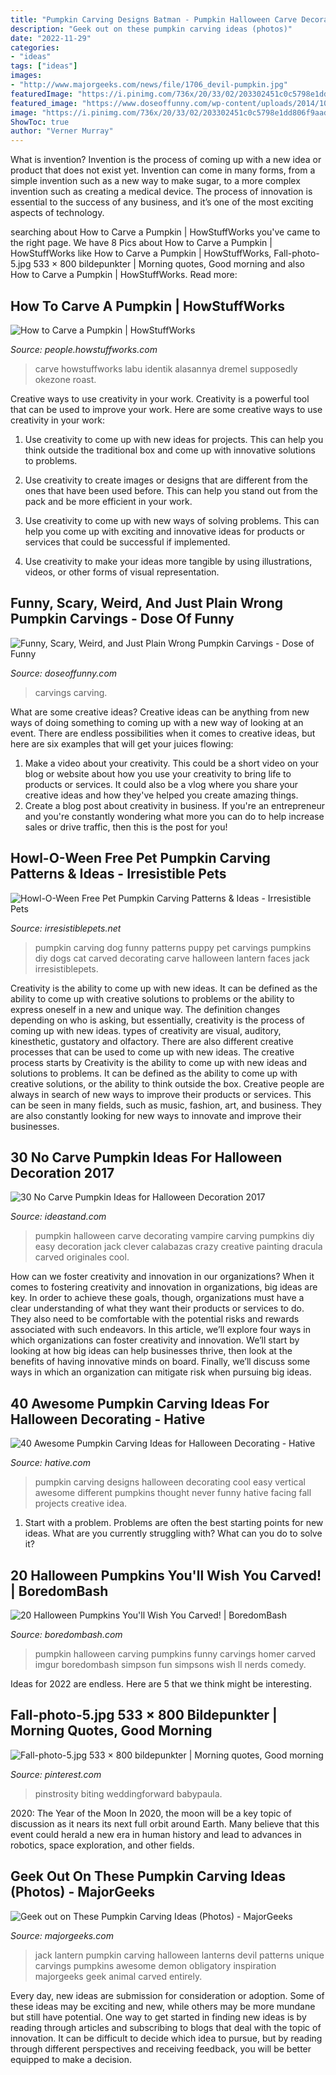 ```yaml
---
title: "Pumpkin Carving Designs Batman - Pumpkin Halloween Carve Decorating Vampire Carving Pumpkins Diy Easy Decoration Jack Clever Calabazas Crazy Creative Painting Dracula Carved Originales Cool"
description: "Geek out on these pumpkin carving ideas (photos)"
date: "2022-11-29"
categories:
- "ideas"
tags: ["ideas"]
images:
- "http://www.majorgeeks.com/news/file/1706_devil-pumpkin.jpg"
featuredImage: "https://i.pinimg.com/736x/20/33/02/203302451c0c5798e1dd806f9aad908c.jpg"
featured_image: "https://www.doseoffunny.com/wp-content/uploads/2014/10/funny-halloween-pumpkins-carving-32.jpg"
image: "https://i.pinimg.com/736x/20/33/02/203302451c0c5798e1dd806f9aad908c.jpg"
ShowToc: true
author: "Verner Murray"
---
```



What is invention?
Invention is the process of coming up with a new idea or product that does not exist yet. Invention can come in many forms, from a simple invention such as a new way to make sugar, to a more complex invention such as creating a medical device. The process of innovation is essential to the success of any business, and it’s one of the most exciting aspects of technology.

	

		
searching about How to Carve a Pumpkin | HowStuffWorks you've came to the right page. We have 8 Pics about How to Carve a Pumpkin | HowStuffWorks like How to Carve a Pumpkin | HowStuffWorks, Fall-photo-5.jpg 533 × 800 bildepunkter | Morning quotes, Good morning and also How to Carve a Pumpkin | HowStuffWorks. Read more:
		
    
## How To Carve A Pumpkin | HowStuffWorks

<img loading=lazy src="https://media.hswstatic.com/eyJidWNrZXQiOiJjb250ZW50Lmhzd3N0YXRpYy5jb20iLCJrZXkiOiJnaWZcL3B1bXBraW4tY2FydmluZy1ocC1vcmlnLmpwZyIsImVkaXRzIjp7InJlc2l6ZSI6eyJ3aWR0aCI6IjEyMDAifX19" onerror="this.onerror=null;this.src='https://tse2.mm.bing.net/th?id=OIP._HjO1ehgnKyZJ29-tLs6vwHaE8&amp;pid=15.1';" alt="How to Carve a Pumpkin | HowStuffWorks">

_Source: people.howstuffworks.com_

>carve howstuffworks labu identik alasannya dremel supposedly okezone roast. 

	

Creative ways to use creativity in your work.
Creativity is a powerful tool that can be used to improve your work. Here are some creative ways to use creativity in your work:
1. Use creativity to come up with new ideas for projects. This can help you think outside the traditional box and come up with innovative solutions to problems.

2. Use creativity to create images or designs that are different from the ones that have been used before. This can help you stand out from the pack and be more efficient in your work.

3. Use creativity to come up with new ways of solving problems. This can help you come up with exciting and innovative ideas for products or services that could be successful if implemented.

4. Use creativity to make your ideas more tangible by using illustrations, videos, or other forms of visual representation.

    
## Funny, Scary, Weird, And Just Plain Wrong Pumpkin Carvings - Dose Of Funny

<img loading=lazy src="https://www.doseoffunny.com/wp-content/uploads/2014/10/funny-halloween-pumpkins-carving-32.jpg" onerror="this.onerror=null;this.src='https://tse1.mm.bing.net/th?id=OIP.TLPKRJnWm1tuO9dw5I946gHaFv&amp;pid=15.1';" alt="Funny, Scary, Weird, and Just Plain Wrong Pumpkin Carvings - Dose of Funny">

_Source: doseoffunny.com_

>carvings carving. 

	

What are some creative ideas?
Creative ideas can be anything from new ways of doing something to coming up with a new way of looking at an event. There are endless possibilities when it comes to creative ideas, but here are six examples that will get your juices flowing: 
1. Make a video about your creativity. This could be a short video on your blog or website about how you use your creativity to bring life to products or services. It could also be a vlog where you share your creative ideas and how they've helped you create amazing things. 
2. Create a blog post about creativity in business. If you're an entrepreneur and you're constantly wondering what more you can do to help increase sales or drive traffic, then this is the post for you!

    
## Howl-O-Ween Free Pet Pumpkin Carving Patterns &amp; Ideas - Irresistible Pets

<img loading=lazy src="https://irresistiblepets.net/wp-content/uploads/2012/10/DIY-Pet-Pumpkin-Carving-Ideas-Funny-Puppy_thumb.jpg" onerror="this.onerror=null;this.src='https://tse3.mm.bing.net/th?id=OIP.hbK5Enuo4v3nDiCHUeRjyAHaJ4&amp;pid=15.1';" alt="Howl-O-Ween Free Pet Pumpkin Carving Patterns &amp; Ideas - Irresistible Pets">

_Source: irresistiblepets.net_

>pumpkin carving dog funny patterns puppy pet carvings pumpkins diy dogs cat carved decorating carve halloween lantern faces jack irresistiblepets. 

	

Creativity is the ability to come up with new ideas. It can be defined as the ability to come up with creative solutions to problems or the ability to express oneself in a new and unique way. The definition changes depending on who is asking, but essentially, creativity is the process of coming up with new ideas. types of creativity are visual, auditory, kinesthetic, gustatory and olfactory. There are also different creative processes that can be used to come up with new ideas. The creative process starts by
Creativity is the ability to come up with new ideas and solutions to problems. It can be defined as the ability to come up with creative solutions, or the ability to think outside the box. Creative people are always in search of new ways to improve their products or services. This can be seen in many fields, such as music, fashion, art, and business. They are also constantly looking for new ways to innovate and improve their businesses.

    
## 30 No Carve Pumpkin Ideas For Halloween Decoration 2017

<img loading=lazy src="http://ideastand.com/wp-content/uploads/2015/09/1-vampire-pumpkin.jpg" onerror="this.onerror=null;this.src='https://tse2.mm.bing.net/th?id=OIP.MQP-hpXgINJ8JhtXTF1mdQHaHa&amp;pid=15.1';" alt="30 No Carve Pumpkin Ideas for Halloween Decoration 2017">

_Source: ideastand.com_

>pumpkin halloween carve decorating vampire carving pumpkins diy easy decoration jack clever calabazas crazy creative painting dracula carved originales cool. 

	

How can we foster creativity and innovation in our organizations?
When it comes to fostering creativity and innovation in organizations, big ideas are key. In order to achieve these goals, though, organizations must have a clear understanding of what they want their products or services to do. They also need to be comfortable with the potential risks and rewards associated with such endeavors.
In this article, we’ll explore four ways in which organizations can foster creativity and innovation. We’ll start by looking at how big ideas can help businesses thrive, then look at the benefits of having innovative minds on board. Finally, we’ll discuss some ways in which an organization can mitigate risk when pursuing big ideas.

    
## 40 Awesome Pumpkin Carving Ideas For Halloween Decorating - Hative

<img loading=lazy src="https://hative.com/wp-content/uploads/2014/10/pumpkin-carving-ideas/24-pumpkin-family.jpg" onerror="this.onerror=null;this.src='https://tse3.mm.bing.net/th?id=OIP.jUf8mguE0nMboep1QsloMQHaHa&amp;pid=15.1';" alt="40 Awesome Pumpkin Carving Ideas for Halloween Decorating - Hative">

_Source: hative.com_

>pumpkin carving designs halloween decorating cool easy vertical awesome different pumpkins thought never funny hative facing fall projects creative idea. 

	

1. Start with a problem. Problems are often the best starting points for new ideas. What are you currently struggling with? What can you do to solve it? 

    
## 20 Halloween Pumpkins You&#039;ll Wish You Carved! | BoredomBash

<img loading=lazy src="http://boredombash.com/wp-content/uploads/2014/10/Pumpkins-4.jpg" onerror="this.onerror=null;this.src='https://tse1.mm.bing.net/th?id=OIP.3qojY1bzd4TP_xuw5B1AsQHaJ3&amp;pid=15.1';" alt="20 Halloween Pumpkins You&#039;ll Wish You Carved! | BoredomBash">

_Source: boredombash.com_

>pumpkin halloween carving pumpkins funny carvings homer carved imgur boredombash simpson fun simpsons wish ll nerds comedy. 

	

Ideas for 2022 are endless. Here are 5 that we think might be interesting. 

    
## Fall-photo-5.jpg 533 × 800 Bildepunkter | Morning Quotes, Good Morning

<img loading=lazy src="https://i.pinimg.com/736x/20/33/02/203302451c0c5798e1dd806f9aad908c.jpg" onerror="this.onerror=null;this.src='https://tse3.mm.bing.net/th?id=OIP.-iBrL9v6_cUinyead69xTwAAAA&amp;pid=15.1';" alt="Fall-photo-5.jpg 533 × 800 bildepunkter | Morning quotes, Good morning">

_Source: pinterest.com_

>pinstrosity biting weddingforward babypaula. 

	

2020: The Year of the Moon
In 2020, the moon will be a key topic of discussion as it nears its next full orbit around Earth. Many believe that this event could herald a new era in human history and lead to advances in robotics, space exploration, and other fields.

    
## Geek Out On These Pumpkin Carving Ideas (Photos) - MajorGeeks

<img loading=lazy src="http://www.majorgeeks.com/news/file/1706_devil-pumpkin.jpg" onerror="this.onerror=null;this.src='https://tse4.mm.bing.net/th?id=OIP.t6Rkh8jj7042y_G_GfUs9gHaGJ&amp;pid=15.1';" alt="Geek out on These Pumpkin Carving Ideas (Photos) - MajorGeeks">

_Source: majorgeeks.com_

>jack lantern pumpkin carving halloween lanterns devil patterns unique carvings pumpkins awesome demon obligatory inspiration majorgeeks geek animal carved entirely. 

	

Every day, new ideas are submission for consideration or adoption. Some of these ideas may be exciting and new, while others may be more mundane but still have potential. One way to get started in finding new ideas is by reading through articles and subscribing to blogs that deal with the topic of innovation. It can be difficult to decide which idea to pursue, but by reading through different perspectives and receiving feedback, you will be better equipped to make a decision.

